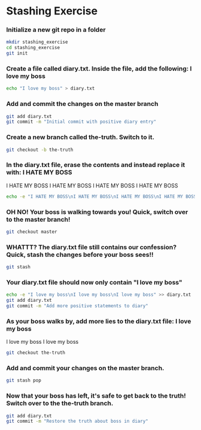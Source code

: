# Stashing Exercise

### Initialize a new git repo in a folder

   ```sh
   mkdir stashing_exercise
   cd stashing_exercise
   git init
   ```

### Create a file called diary.txt.  Inside the file, add the following: I love my boss

   ```sh
   echo "I love my boss" > diary.txt
   ```

### Add and commit the changes on the master branch

   ```sh
   git add diary.txt
   git commit -m "Initial commit with positive diary entry"
   ```

### Create a new branch called the-truth. Switch to it.

   ```sh
   git checkout -b the-truth
   ```

### In the diary.txt file, erase the contents and instead replace it with: I HATE MY BOSS
I HATE MY BOSS
I HATE MY BOSS
I HATE MY BOSS
I HATE MY BOSS

   ```sh
   echo -e "I HATE MY BOSS\nI HATE MY BOSS\nI HATE MY BOSS\nI HATE MY BOSS\nI HATE MY BOSS" > diary.txt
   ```

### OH NO! Your boss is walking towards you! Quick, switch over to the master branch!

   ```sh
   git checkout master
   ```

### WHATTT? The diary.txt file still contains our confession?  Quick, stash the changes before your boss sees!!

   ```sh
   git stash
   ```

### Your diary.txt file should now only contain "I love my boss"

   ```sh
   echo -e "I love my boss\nI love my boss\nI love my boss" >> diary.txt
   git add diary.txt
   git commit -m "Add more positive statements to diary"
   ```

### As your boss walks by, add more lies to the diary.txt file: I love my boss
I love my boss
I love my boss

   ```sh
   git checkout the-truth
   ```

### Add and commit your changes on the master branch.

   ```sh
   git stash pop
   ```

### Now that your boss has left, it's safe to get back to the truth! Switch over to the the-truth branch.

   ```sh
   git add diary.txt
   git commit -m "Restore the truth about boss in diary"
   ```








